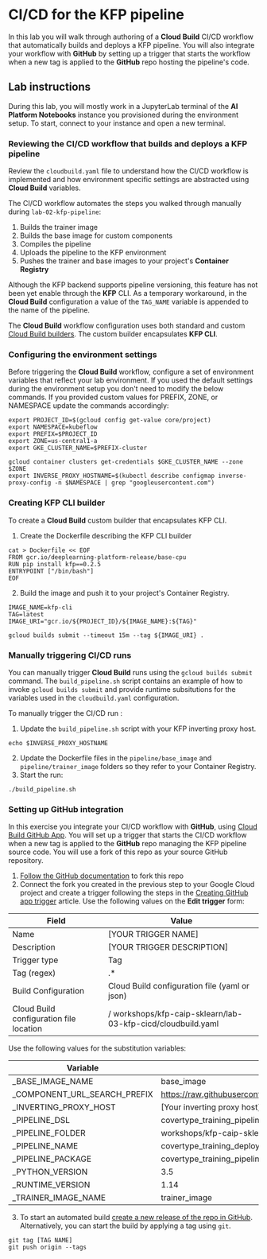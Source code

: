# CI/CD for the KFP pipeline

In this lab you will walk through authoring of a **Cloud Build** CI/CD workflow that automatically builds and deploys a KFP pipeline. You will also integrate your workflow with **GitHub** by setting up a trigger that starts the  workflow when a new tag is applied to the **GitHub** repo hosting the pipeline's code.

## Lab instructions

During this lab, you will mostly work in a JupyterLab terminal of the **AI Platform Notebooks** instance you provisioned during the environment setup. To start, connect to your instance and open a new terminal.

###  Reviewing the CI/CD workflow that builds and deploys a KFP  pipeline

Review the `cloudbuild.yaml` file to understand how the CI/CD workflow is implemented and how environment specific settings are abstracted using **Cloud Build** variables.

The CI/CD workflow automates the steps you walked through manually during `lab-02-kfp-pipeline`:
1. Builds the trainer image
1. Builds the base image for custom components
1. Compiles the pipeline
1. Uploads the pipeline to the KFP environment
1. Pushes the trainer and base images to your project's **Container Registry**

Although the KFP backend supports pipeline versioning, this feature has not been yet enable through the **KFP** CLI. As a temporary workaround, in the **Cloud Build** configuration a value of the `TAG_NAME` variable is appended to the name of the pipeline. 

The **Cloud Build** workflow configuration uses both standard and custom [Cloud Build builders](https://cloud.google.com/cloud-build/docs/cloud-builders). The custom builder encapsulates **KFP CLI**. 

### Configuring the environment settings

Before triggering the **Cloud Build** workflow, configure a set of environment variables that reflect your lab environment. If you used the default settings during the environment setup you don't need to modify the below commands. If you provided custom values for PREFIX, ZONE, or NAMESPACE update the commands accordingly:

```
export PROJECT_ID=$(gcloud config get-value core/project)
export NAMESPACE=kubeflow
export PREFIX=$PROJECT_ID
export ZONE=us-central1-a
export GKE_CLUSTER_NAME=$PREFIX-cluster

gcloud container clusters get-credentials $GKE_CLUSTER_NAME --zone $ZONE
export INVERSE_PROXY_HOSTNAME=$(kubectl describe configmap inverse-proxy-config -n $NAMESPACE | grep "googleusercontent.com")

```


### Creating KFP CLI builder

To create a **Cloud Build** custom builder that encapsulates KFP CLI.

1. Create the Dockerfile describing the KFP CLI builder
```
cat > Dockerfile << EOF
FROM gcr.io/deeplearning-platform-release/base-cpu
RUN pip install kfp==0.2.5
ENTRYPOINT ["/bin/bash"]
EOF
```

2. Build the image and push it to your project's Container Registry. 
```
IMAGE_NAME=kfp-cli
TAG=latest
IMAGE_URI="gcr.io/${PROJECT_ID}/${IMAGE_NAME}:${TAG}"

gcloud builds submit --timeout 15m --tag ${IMAGE_URI} .
```

### Manually triggering CI/CD runs
You can manually trigger **Cloud Build** runs using the `gcloud builds submit` command. The `build_pipeline.sh` script contains an example of how to invoke `gcloud builds submit` and provide runtime subsitutions for the variables used in the `cloudbuild.yaml` configuration.


To manually trigger the CI/CD run :

1. Update the `build_pipeline.sh` script  with your KFP inverting proxy host. 
```
echo $INVERSE_PROXY_HOSTNAME
```
2. Update the Dockerfile files in the  `pipeline/base_image` and `pipeline/trainer_image` folders so they refer to your Container Registry.
3. Start the run:
```
./build_pipeline.sh
```
### Setting up GitHub integration
In this exercise you integrate your CI/CD workflow with **GitHub**, using [Cloud Build GitHub App](https://github.com/marketplace/google-cloud-build). 
You will set up a trigger that starts the CI/CD workflow when a new tag is applied to the **GitHub** repo managing the KFP pipeline source code. You will use a fork of this repo as your source GitHub repository.

1. [Follow the GitHub documentation](https://help.github.com/en/github/getting-started-with-github/fork-a-repo) to fork this repo
2. Connect the fork you created in the previous step to your Google Cloud project and create a trigger following the steps in the [Creating GitHub app trigger](https://cloud.google.com/cloud-build/docs/create-github-app-triggers) article. Use the following values on the **Edit trigger** form:

|Field|Value|
|-----|-----|
|Name|[YOUR TRIGGER NAME]|
|Description|[YOUR TRIGGER DESCRIPTION]|
|Trigger type| Tag|
|Tag (regex)|.\*|
|Build Configuration|Cloud Build configuration file (yaml or json)|
|Cloud Build configuration file location|/ workshops/kfp-caip-sklearn/lab-03-kfp-cicd/cloudbuild.yaml|


Use the following values for the substitution variables:

|Variable|Value|
|--------|-----|
|_BASE_IMAGE_NAME|base_image|
|_COMPONENT_URL_SEARCH_PREFIX|https://raw.githubusercontent.com/kubeflow/pipelines/0.2.4/components/gcp/|
|_INVERTING_PROXY_HOST|[Your inverting proxy host]|
|_PIPELINE_DSL|covertype_training_pipeline.py|
|_PIPELINE_FOLDER|workshops/kfp-caip-sklearn/lab-03-kfp-cicd/pipeline|
|_PIPELINE_NAME|covertype_training_deployment|
|_PIPELINE_PACKAGE|covertype_training_pipeline.yaml|
|_PYTHON_VERSION|3.5|
|_RUNTIME_VERSION|1.14|
|_TRAINER_IMAGE_NAME|trainer_image|


3. To start an automated build [create a new release of the repo in GitHub](https://help.github.com/en/github/administering-a-repository/creating-releases). Alternatively, you can start the build by applying a tag using `git`. 
```
git tag [TAG NAME]
git push origin --tags
```


